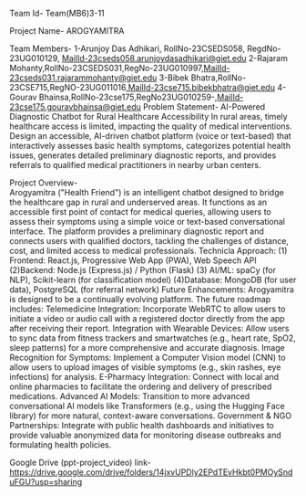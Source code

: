 Team Id- Team(MB6)3-11

Project Name- AROGYAMITRA 

Team Members- 
1-Arunjoy Das Adhikari, RollNo-23CSEDS058, RegdNo-23UG010129, MailId-23cseds058.arunjoydasadhikari@giet.edu 
2-Rajaram Mohanty,RollNo-23CSEDS031,RegNo-23UG010997,MaiIId-23cseds031.rajarammohanty@giet.edu
3-Bibek Bhatra,RollNo-23CSE715,RegNO-23UG011016,MailId-23cse715.bibekbhatra@giet.edu
4-Gourav Bhainsa,RollNo-23cse175,RegNo23UG010259-,MailId-23cse175.gouravbhainsa@giet.edu
Problem Statement- AI-Powered Diagnostic Chatbot for Rural Healthcare Accessibility
In rural areas, timely healthcare access is limited, impacting the quality of medical interventions. Design an accessible, AI-driven chatbot platform (voice or text-based) that interactively assesses basic health symptoms, categorizes potential health issues, generates detailed preliminary diagnostic reports, and provides referrals to qualified medical practitioners in nearby urban centers.


Project Overview-     
      Arogyamitra ("Health Friend") is an intelligent chatbot designed to bridge the healthcare gap in rural and underserved areas. It functions as an accessible first point
      of contact for medical queries, allowing users to assess their symptoms using a simple 
      voice or text-based conversational interface. The platform provides a preliminary diagnostic report and connects users with qualified doctors, tackling the challenges of distance, cost, and limited access to medical professionals.
      Technicla Approach:
                     (1) Frontend: React.js, Progressive Web App (PWA), Web Speech API
                     (2)Backend: Node.js (Express.js) / Python (Flask)
                     (3) AI/ML: spaCy (for NLP), Scikit-learn (for classification model)
                     (4)Database: MongoDB (for user data), PostgreSQL (for referral network)
     Future Enhancements:
                      Arogyamitra is designed to be a continually evolving platform. The future roadmap includes:
                      Telemedicine Integration: Incorporate WebRTC to allow users to initiate a video or audio call with a registered doctor directly
                      from the app after receiving their report.
                      Integration with Wearable Devices: Allow users to sync data from fitness trackers and smartwatches
                      (e.g., heart rate, SpO2, sleep patterns) for a more comprehensive and accurate diagnosis.
                      Image Recognition for Symptoms: Implement a Computer Vision model (CNN) to allow users to upload images of visible symptoms (e.g., skin rashes, eye infections) for analysis.
                      E-Pharmacy Integration: Connect with local and online pharmacies to facilitate the ordering and delivery of prescribed medications.
                      Advanced AI Models: Transition to more advanced conversational AI models like Transformers (e.g., using the Hugging Face library) for more natural, context-aware conversations.
                     Government & NGO Partnerships: Integrate with public health dashboards and initiatives to provide valuable anonymized data for monitoring disease outbreaks and formulating health policies.

Google Drive (ppt-project_video) link- https://drive.google.com/drive/folders/14jxvUPDly2EPdTEvHkbt0PMOySnduFGU?usp=sharing
